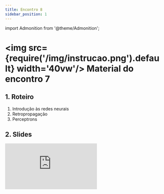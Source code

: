 ```yaml
---
title: Encontro 8
sidebar_position: 1
---
```

import Admonition from '@theme/Admonition';

# <img src={require('/img/instrucao.png').default} width='40vw'/> Material do encontro 7

## 1. Roteiro 
1. Introdução às redes neurais
2. Retropropagação
3. Perceptrons

## 2. Slides 

<div style={{ textAlign: 'center' }}>
    <iframe 
        style={{
            display: 'block',
            margin: 'auto',
            width: '100%',
            height: '50vh',
        }}
        src="https://slides.com/rodrigomangoninicola/m8-ec-encontros/embed#/encontro8"
        frameborder="0" 
        allowFullScreen>
    </iframe>
</div>
